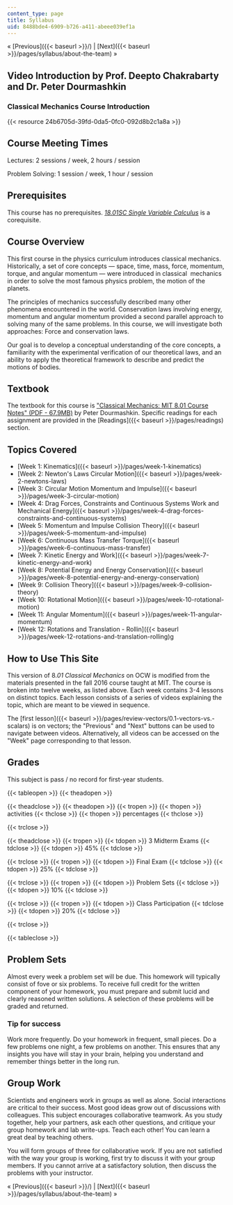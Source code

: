 ```yaml
---
content_type: page
title: Syllabus
uid: 8488bde4-6909-b726-a411-abeee039ef1a
---
```


« [Previous]({{< baseurl >}}/) | [Next]({{< baseurl >}}/pages/syllabus/about-the-team) »

Video Introduction by Prof. Deepto Chakrabarty and Dr. Peter Dourmashkin
------------------------------------------------------------------------

### Classical Mechanics Course Introduction

{{< resource 24b6705d-39fd-0da5-0fc0-092d8b2c1a8a >}} 

Course Meeting Times
--------------------

Lectures: 2 sessions / week, 2 hours / session

Problem Solving: 1 session / week, 1 hour / session

Prerequisites
-------------

This course has no prerequisites. [_18.01SC Single Variable Calculus_](/courses/18-01sc-single-variable-calculus-fall-2010/) is a corequisite.

Course Overview
---------------

This first course in the physics curriculum introduces classical mechanics. Historically, a set of core concepts — space, time, mass, force, momentum, torque, and angular momentum — were introduced in classical  mechanics in order to solve the most famous physics problem, the motion of the planets.

The principles of mechanics successfully described many other phenomena encountered in the world. Conservation laws involving energy, momentum and angular momentum provided a second parallel approach to solving many of the same problems. In this course, we will investigate both approaches: Force and conservation laws.

Our goal is to develop a conceptual understanding of the core concepts, a familiarity with the experimental verification of our theoretical laws, and an ability to apply the theoretical framework to describe and predict the motions of bodies.

Textbook
--------

The textbook for this course is ["Classical Mechanics: MIT 8.01 Course Notes" (PDF - 67.9MB)](/ans7870/8/8.01/f16/readings/MIT8_01F16_TableOfContents.pdf) by Peter Dourmashkin. Specific readings for each assignment are provided in the [Readings]({{< baseurl >}}/pages/readings) section.

Topics Covered
--------------

*   [Week 1: Kinematics]({{< baseurl >}}/pages/week-1-kinematics)
*   [Week 2: Newton's Laws Circular Motion]({{< baseurl >}}/pages/week-2-newtons-laws)
*   [Week 3: Circular Motion Momentum and Impulse]({{< baseurl >}}/pages/week-3-circular-motion)
*   [Week 4: Drag Forces, Constraints and Continuous Systems Work and Mechanical Energy]({{< baseurl >}}/pages/week-4-drag-forces-constraints-and-continuous-systems)
*   [Week 5: Momentum and Impulse Collision Theory]({{< baseurl >}}/pages/week-5-momentum-and-impulse)
*   [Week 6: Continuous Mass Transfer Torque]({{< baseurl >}}/pages/week-6-continuous-mass-transfer)
*   [Week 7: Kinetic Energy and Work]({{< baseurl >}}/pages/week-7-kinetic-energy-and-work)
*   [Week 8: Potential Energy and Energy Conservation]({{< baseurl >}}/pages/week-8-potential-energy-and-energy-conservation)
*   [Week 9: Collision Theory]({{< baseurl >}}/pages/week-9-collision-theory)
*   [Week 10: Rotational Motion]({{< baseurl >}}/pages/week-10-rotational-motion)
*   [Week 11: Angular Momentum]({{< baseurl >}}/pages/week-11-angular-momentum)
*   [Week 12: Rotations and Translation - Rollin]({{< baseurl >}}/pages/week-12-rotations-and-translation-rolling)g

How to Use This Site
--------------------

This version of 8._01 Classical Mechanics_ on OCW is modified from the materials presented in the fall 2016 course taught at MIT. The course is broken into twelve weeks, as listed above. Each week contains 3-4 lessons on distinct topics. Each lesson consists of a series of videos explaining the topic, which are meant to be viewed in sequence.

The [first lesson]({{< baseurl >}}/pages/review-vectors/0.1-vectors-vs.-scalars) is on vectors; the "Previous" and "Next" buttons can be used to navigate between videos. Alternatively, all videos can be accessed on the "Week" page corresponding to that lesson.

Grades
------

This subject is pass / no record for first-year students.

{{< tableopen >}}
{{< theadopen >}}

{{< theadclose >}}
{{< theadopen >}}
{{< tropen >}}
{{< thopen >}}
activities
{{< thclose >}}
{{< thopen >}}
percentages
{{< thclose >}}

{{< trclose >}}

{{< theadclose >}}
{{< tropen >}}
{{< tdopen >}}
3 Midterm Exams
{{< tdclose >}}
{{< tdopen >}}
45%
{{< tdclose >}}

{{< trclose >}}
{{< tropen >}}
{{< tdopen >}}
Final Exam
{{< tdclose >}}
{{< tdopen >}}
25%
{{< tdclose >}}

{{< trclose >}}
{{< tropen >}}
{{< tdopen >}}
Problem Sets
{{< tdclose >}}
{{< tdopen >}}
10%
{{< tdclose >}}

{{< trclose >}}
{{< tropen >}}
{{< tdopen >}}
Class Participation
{{< tdclose >}}
{{< tdopen >}}
20%
{{< tdclose >}}

{{< trclose >}}

{{< tableclose >}}

Problem Sets
------------

Almost every week a problem set will be due. This homework will typically consist of fove or six problems. To receive full credit for the written component of your homework, you must prepare and submit lucid and clearly reasoned written solutions. A selection of these problems will be graded and returned.

### Tip for success

Work more frequently. Do your homework in frequent, small pieces. Do a few problems one night, a few problems on another. This ensures that any insights you have will stay in your brain, helping you understand and remember things better in the long run.

Group Work
----------

Scientists and engineers work in groups as well as alone. Social interactions are critical to their success. Most good ideas grow out of discussions with colleagues. This subject encourages collaborative teamwork. As you study together, help your partners, ask each other questions, and critique your group homework and lab write-ups. Teach each other! You can learn a great deal by teaching others.

You will form groups of three for collaborative work. If you are not satisfied with the way your group is working, first try to discuss it with your group members. If you cannot arrive at a satisfactory solution, then discuss the problems with your instructor.

« [Previous]({{< baseurl >}}/) | [Next]({{< baseurl >}}/pages/syllabus/about-the-team) »